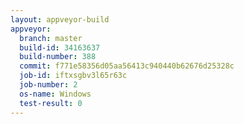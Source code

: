 ```yaml
---
layout: appveyor-build
appveyor:
  branch: master
  build-id: 34163637
  build-number: 388
  commit: f771e58356d05aa56413c940440b62676d25328c
  job-id: iftxsgbv3l65r63c
  job-number: 2
  os-name: Windows
  test-result: 0
---
```

